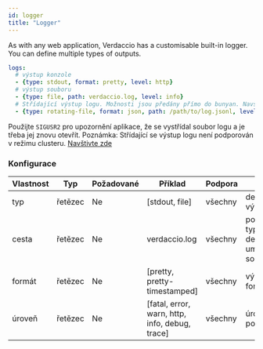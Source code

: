 ```yaml
---
id: logger
title: "Logger"
---
```


As with any web application, Verdaccio has a customisable built-in logger. You can define multiple types of outputs.

```yaml
logs:
  # výstup konzole
  - {type: stdout, format: pretty, level: http}
  # výstup souboru
  - {type: file, path: verdaccio.log, level: info}
  # Střídající výstup logu. Možnosti jsou předány přímo do bunyan. Navštivte: https://github.com/trentm/node-bunyan#stream-type-rotating-file
  - {type: rotating-file, format: json, path: /path/to/log.jsonl, level: http, options: {period: 1d}}
```

Použijte `SIGUSR2` pro upozornění aplikace, že se vystřídal soubor logu a je třeba jej znovu otevřít. Poznámka: Střídající se výstup logu není podporován v režimu clusteru. [Navštivte zde](https://github.com/trentm/node-bunyan#stream-type-rotating-file)

### Konfigurace

| Vlastnost | Typ     | Požadované | Příklad                                        | Podpora | Popis                                           |
| --------- | ------- | ---------- | ---------------------------------------------- | ------- | ----------------------------------------------- |
| typ       | řetězec | Ne         | [stdout, file]                                 | všechny | definovat výstup                                |
| cesta     | řetězec | Ne         | verdaccio.log                                  | všechny | pokud je typ soubor, definujte umístění souboru |
| formát    | řetězec | Ne         | [pretty, pretty-timestamped]                   | všechny | výstupní formát                                 |
| úroveň    | řetězec | Ne         | [fatal, error, warn, http, info, debug, trace] | všechny | úroveň podrobností                              |